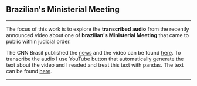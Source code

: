 ## Brazilian's Ministerial Meeting

***

The focus of this work is to explore the **transcribed audio** from the recently announced video about one of **brazilian's Ministerial Meeting** that came to public within judicial order.

The CNN Brasil published the [news](https://www.cnnbrasil.com.br/politica/2020/05/22/assista-ao-video-da-reuniao-ministerial-com-bolsonaro) and the video can be found [here](https://www.youtube.com/watch?v=TjndWfgiRQQ). To transcribe the audio I use YouTube button that automatically generate the text about the video and I readed and treat this text with pandas. The text can be found [here](https://github.com/leocneves/bra_ministerial_meeting/blob/master/dataset/reuniao_ministerial.csv).

***
